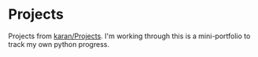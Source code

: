 # Projects
Projects from [karan/Projects](https://github.com/karan/Projects). I'm working through this is a mini-portfolio to track my own python progress.
